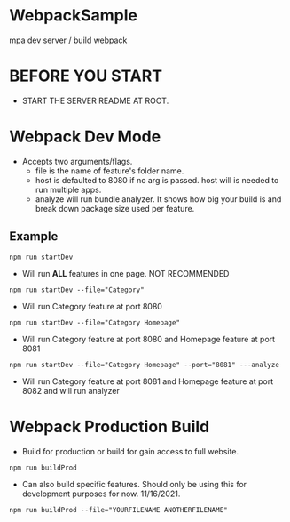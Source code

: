 # WebpackSample
mpa dev server / build webpack
# BEFORE YOU START
* START THE SERVER README AT ROOT.

# Webpack Dev Mode
* Accepts two arguments/flags.
  - file is the name of feature's folder name.
  - host is defaulted to 8080 if no arg is passed. host will is needed to run   multiple apps.
  - analyze will run bundle analyzer. It shows how big your build is and break down package size used per feature.

## Example
```npm run startDev```
  - Will run **ALL** features in one page. NOT RECOMMENDED


```npm run startDev --file="Category"```
  - Will run Category feature at port 8080


```npm run startDev --file="Category Homepage"```
  - Will run Category feature at port 8080 and Homepage feature at port 8081


```npm run startDev --file="Category Homepage" --port="8081" ---analyze```
  - Will run Category feature at port 8081 and Homepage feature at port 8082 and will run analyzer

# Webpack Production Build
* Build for production or build for gain access to full website.


```npm run buildProd```
* Can also build specific features. Should only be using this for development purposes for now. 11/16/2021.


```npm run buildProd --file="YOURFILENAME ANOTHERFILENAME"```
